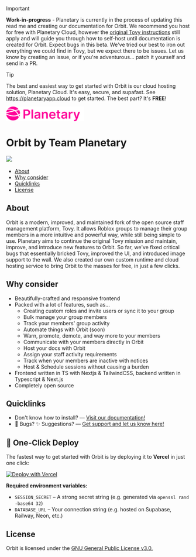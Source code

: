 >[!IMPORTANT]
>**Work-in-progress** - Planetary is currently in the process of updating this read me and creating our documentation for Orbit. We recommend you host for free with Planetary Cloud, however the <a href="https://guide.tovy.relatio.cc/">original Tovy instructions</a> still apply and will guide you through how to self-host until documentation is created for Orbit. Expect bugs in this beta. We've tried our best to iron out everything we could find in Tovy, but we expect there to be issues. Let us know by creating an issue, or if you're adventurous... patch it yourself and send in a PR.

>[!TIP]
> The best and easiest way to get started with Orbit is our cloud hosting solution, Planetary Cloud. It's easy, secure, and supafast. See https://planetaryapp.cloud to get started. The best part? It's **FREE**!
<div>
  <div align="left">
    <img height="40px" src=".github/logo.png"></img>
    <h1>Orbit by Team Planetary</h1>
  </div>
    <img src="https://img.shields.io/badge/version-v1.00beta6-purple"></img>
  <ul>
    <li><a href="#about">About</a></li>
    <li><a href="#why-consider">Why consider</a></li>
    <li><a href="#quicklinks">Quicklinks</a></li>
    <li><a href="#license">License</a></li>
  </ul>

  <h2>About</h2>
  <p>
    Orbit is a modern, improved, and maintained fork of the open source staff management platform, Tovy. It allows Roblox groups to manage their group members in a more intuitive and powerful way, while still being simple to use. Planetary aims to continue the original Tovy mission and maintain, improve, and introduce new features to Orbit. So far, we've fixed critical bugs that essentially bricked Tovy, improved the UI, and introduced image support to the wall. We also created our own custom runtime and cloud hosting service to bring Orbit to the masses for free, in just a few clicks.
  </p>
  <h2>Why consider</h2>
  <ul>
    <li>
      Beautifully-crafted and responsive frontend
    </li>
    <li>
      Packed with a lot of features, such as...
      <ul>
        <li>
          Creating custom roles and invite users or sync it to your group
        </li>
        <li>
          Bulk manage your group members
        </li>
        <li>
          Track your members' group activity
        </li>
        <li>
          Automate things with Orbit (soon)
        </li>
        <li>
          Warn, promote, demote, and way more to your members
        </li>
        <li>
          Communicate with your members directly in Orbit
        </li>
        <li>
          Host your docs with Orbit
        </li>
        <li>
          Assign your staff activity requirements
        </li>
        <li>
          Track when your members are inactive with notices
        </li>
        <li>
          Host & Schedule sessions without causing a burden
        </li>
      </ul>
    </li>
    <li>
      Frontend written in TS with Nextjs & TailwindCSS, backend written in Typescript & Next.js
    </li>
    <li>
      Completely open source
    </li>
  </ul>

  <h2>Quicklinks</h2>
  <ul>
    <li>
      Don't know how to install? –– <a href="https://guide.tovy.relatio.cc/guides">Visit our documentation!</a>
    </li>
    <li>
      🐛 Bugs? ✨ Suggestions? –– <a href="https://discord.gg/planetorbit">Get support and let us know here!</a>
    </li>
  </ul>

  <h2>🚀 One-Click Deploy</h2>
  <p>The fastest way to get started with Orbit is by deploying it to <strong>Vercel</strong> in just one click:</p>
  <a href="https://vercel.com/new/clone?repository-url=https%3A%2F%2Fgithub.com%2FPlanetaryOrbit%2Forbit&env=SESSION_SECRET,DATABASE_URL&build-command=prisma%20db%20push%20%26%26%20prisma%20generate%20%26%26%20prisma%20migrate%20deploy%20%26%26%20next%20build">
    <img src="https://vercel.com/button" alt="Deploy with Vercel" />
  </a>
  <p><strong>Required environment variables:</strong></p>
  <ul>
    <li><code>SESSION_SECRET</code> – A strong secret string (e.g. generated via <code>openssl rand -base64 32</code>)</li>
    <li><code>DATABASE_URL</code> – Your connection string (e.g. hosted on Supabase, Railway, Neon, etc.)</li>
  </ul>

  <h2>License</h2>
  Orbit is licensed under the <a href="./LICENSE">GNU General Public License v3.0.</a>
</div>
